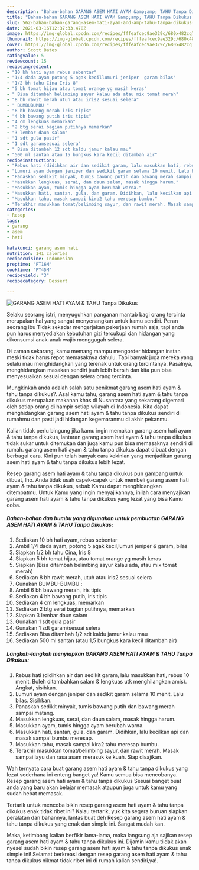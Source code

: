 ```yaml
---
description: "Bahan-bahan GARANG ASEM HATI AYAM &amp;amp; TAHU Tanpa Dikukus yang enak dan Mudah Dibuat"
title: "Bahan-bahan GARANG ASEM HATI AYAM &amp;amp; TAHU Tanpa Dikukus yang enak dan Mudah Dibuat"
slug: 562-bahan-bahan-garang-asem-hati-ayam-and-amp-tahu-tanpa-dikukus-yang-enak-dan-mudah-dibuat
date: 2021-03-16T12:37:33.478Z
image: https://img-global.cpcdn.com/recipes/fffeafcec9ae329c/680x482cq70/garang-asem-hati-ayam-tahu-tanpa-dikukus-foto-resep-utama.jpg
thumbnail: https://img-global.cpcdn.com/recipes/fffeafcec9ae329c/680x482cq70/garang-asem-hati-ayam-tahu-tanpa-dikukus-foto-resep-utama.jpg
cover: https://img-global.cpcdn.com/recipes/fffeafcec9ae329c/680x482cq70/garang-asem-hati-ayam-tahu-tanpa-dikukus-foto-resep-utama.jpg
author: Scott Bates
ratingvalue: 5
reviewcount: 15
recipeingredient:
- "10 bh hati ayam rebus sebentar"
- "1/4 dada ayam potong 5 agak kecillumuri jeniper  garam bilas"
- "1/2 bh tahu Cina Iris 8"
- "5 bh tomat hijau atau tomat orange yg masih keras"
- " Bisa ditambah belimbing sayur kalau ada atau mix tomat merah"
- "8 bh rawit merah utuh atau iris2 sesuai selera"
- " BUMBUBUMBU "
- "6 bh bawang merah iris tipis"
- "4 bh bawang putih iris tipis"
- "4 cm lengkuas memarkan"
- "2 btg serai bagian putihnya memarkan"
- "3 lembar daun salam"
- "1 sdt gula pasir"
- "1 sdt garamsesuai selera"
- " Bisa ditambah 12 sdt kaldu jamur kalau mau"
- "500 ml santan atau 15 bungkus kara kecil ditambah air"
recipeinstructions:
- "Rebus hati (didihkan air dan sedikit garam, lalu masukkan hati, rebus 10 menit. Boleh ditambahkan salam &amp; lengkuas utk menghilangkan amis). Angkat, sisihkan."
- "Lumuri ayam dengan jeniper dan sedikit garam selama 10 menit. Lalu bilas. Sisihkan."
- "Panaskan sedikit minyak, tumis bawang putih dan bawang merah sampai matang."
- "Masukkan lengkuas, serai, dan daun salam, masak hingga harum."
- "Masukkan ayam, tumis hingga ayam berubah warna."
- "Masukkan hati, santan, gula, dan garam. Didihkan, lalu kecilkan api dan masak sampai bumbu meresap."
- "Masukkan tahu, masak sampai kira2 tahu meresap bumbu."
- "Terakhir masukkan tomat/belimbing sayur, dan rawit merah. Masak sampai layu dan rasa asam merasuk ke kuah. Siap disajikan."
categories:
- Resep
tags:
- garang
- asem
- hati

katakunci: garang asem hati 
nutrition: 141 calories
recipecuisine: Indonesian
preptime: "PT16M"
cooktime: "PT45M"
recipeyield: "3"
recipecategory: Dessert

---
```



![GARANG ASEM HATI AYAM &amp; TAHU Tanpa Dikukus](https://img-global.cpcdn.com/recipes/fffeafcec9ae329c/680x482cq70/garang-asem-hati-ayam-tahu-tanpa-dikukus-foto-resep-utama.jpg)

Selaku seorang istri, menyuguhkan panganan mantab bagi orang tercinta merupakan hal yang sangat menyenangkan untuk kamu sendiri. Peran seorang ibu Tidak sekadar mengerjakan pekerjaan rumah saja, tapi anda pun harus menyediakan kebutuhan gizi tercukupi dan hidangan yang dikonsumsi anak-anak wajib menggugah selera.

Di zaman  sekarang, kamu memang mampu mengorder hidangan instan meski tidak harus repot memasaknya dahulu. Tapi banyak juga mereka yang selalu mau menghidangkan yang terenak untuk orang tercintanya. Pasalnya, menghidangkan masakan sendiri jauh lebih bersih dan kita pun bisa menyesuaikan sesuai dengan selera orang tercinta. 



Mungkinkah anda adalah salah satu penikmat garang asem hati ayam &amp; tahu tanpa dikukus?. Asal kamu tahu, garang asem hati ayam &amp; tahu tanpa dikukus merupakan makanan khas di Nusantara yang sekarang digemari oleh setiap orang di hampir setiap wilayah di Indonesia. Kita dapat menghidangkan garang asem hati ayam &amp; tahu tanpa dikukus sendiri di rumahmu dan pasti jadi hidangan kegemaranmu di akhir pekanmu.

Kalian tidak perlu bingung jika kamu ingin memakan garang asem hati ayam &amp; tahu tanpa dikukus, lantaran garang asem hati ayam &amp; tahu tanpa dikukus tidak sukar untuk ditemukan dan juga kamu pun bisa memasaknya sendiri di rumah. garang asem hati ayam &amp; tahu tanpa dikukus dapat dibuat dengan berbagai cara. Kini pun telah banyak cara kekinian yang menjadikan garang asem hati ayam &amp; tahu tanpa dikukus lebih lezat.

Resep garang asem hati ayam &amp; tahu tanpa dikukus pun gampang untuk dibuat, lho. Anda tidak usah capek-capek untuk membeli garang asem hati ayam &amp; tahu tanpa dikukus, sebab Kamu dapat menghidangkan ditempatmu. Untuk Kamu yang ingin menyajikannya, inilah cara menyajikan garang asem hati ayam &amp; tahu tanpa dikukus yang lezat yang bisa Kamu coba.

<!--inarticleads1-->

##### Bahan-bahan dan bumbu yang digunakan untuk pembuatan GARANG ASEM HATI AYAM &amp; TAHU Tanpa Dikukus:

1. Sediakan 10 bh hati ayam, rebus sebentar
1. Ambil 1/4 dada ayam, potong 5 agak kecil,lumuri jeniper &amp; garam, bilas
1. Siapkan 1/2 bh tahu Cina, Iris 8
1. Siapkan 5 bh tomat hijau, atau tomat orange yg masih keras
1. Siapkan  (Bisa ditambah belimbing sayur kalau ada, atau mix tomat merah)
1. Sediakan 8 bh rawit merah, utuh atau iris2 sesuai selera
1. Gunakan  BUMBU-BUMBU :
1. Ambil 6 bh bawang merah, iris tipis
1. Sediakan 4 bh bawang putih, iris tipis
1. Sediakan 4 cm lengkuas, memarkan
1. Sediakan 2 btg serai bagian putihnya, memarkan
1. Siapkan 3 lembar daun salam
1. Gunakan 1 sdt gula pasir
1. Gunakan 1 sdt garam/sesuai selera
1. Sediakan  Bisa ditambah 1/2 sdt kaldu jamur kalau mau
1. Sediakan 500 ml santan (atau 1,5 bungkus kara kecil ditambah air)




<!--inarticleads2-->

##### Langkah-langkah menyiapkan GARANG ASEM HATI AYAM &amp; TAHU Tanpa Dikukus:

1. Rebus hati (didihkan air dan sedikit garam, lalu masukkan hati, rebus 10 menit. Boleh ditambahkan salam &amp; lengkuas utk menghilangkan amis). Angkat, sisihkan.
1. Lumuri ayam dengan jeniper dan sedikit garam selama 10 menit. Lalu bilas. Sisihkan.
1. Panaskan sedikit minyak, tumis bawang putih dan bawang merah sampai matang.
1. Masukkan lengkuas, serai, dan daun salam, masak hingga harum.
1. Masukkan ayam, tumis hingga ayam berubah warna.
1. Masukkan hati, santan, gula, dan garam. Didihkan, lalu kecilkan api dan masak sampai bumbu meresap.
1. Masukkan tahu, masak sampai kira2 tahu meresap bumbu.
1. Terakhir masukkan tomat/belimbing sayur, dan rawit merah. Masak sampai layu dan rasa asam merasuk ke kuah. Siap disajikan.




Wah ternyata cara buat garang asem hati ayam &amp; tahu tanpa dikukus yang lezat sederhana ini enteng banget ya! Kamu semua bisa mencobanya. Resep garang asem hati ayam &amp; tahu tanpa dikukus Sesuai banget buat anda yang baru akan belajar memasak ataupun juga untuk kamu yang sudah hebat memasak.

Tertarik untuk mencoba bikin resep garang asem hati ayam &amp; tahu tanpa dikukus enak tidak ribet ini? Kalau tertarik, yuk kita segera buruan siapkan peralatan dan bahannya, lantas buat deh Resep garang asem hati ayam &amp; tahu tanpa dikukus yang enak dan simple ini. Sangat mudah kan. 

Maka, ketimbang kalian berfikir lama-lama, maka langsung aja sajikan resep garang asem hati ayam &amp; tahu tanpa dikukus ini. Dijamin kamu tiidak akan nyesel sudah bikin resep garang asem hati ayam &amp; tahu tanpa dikukus enak simple ini! Selamat berkreasi dengan resep garang asem hati ayam &amp; tahu tanpa dikukus nikmat tidak ribet ini di rumah kalian sendiri,ya!.


